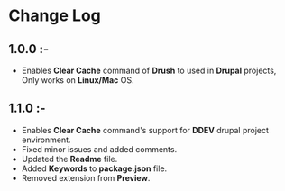 # Change Log

## 1.0.0 :-

- Enables **Clear Cache** command of **Drush** to used in **Drupal** projects, Only works on **Linux/Mac** OS.

## 1.1.0 :-

- Enables **Clear Cache** command's support for **DDEV** drupal project environment.
- Fixed minor issues and added comments.
- Updated the **Readme** file.
- Added **Keywords** to **package.json** file.
- Removed extension from **Preview**.
